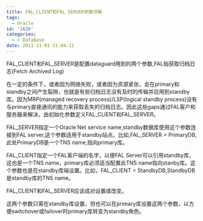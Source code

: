 ```yaml
---
title: FAL_CLIENT和FAL_SERVER参数详解
tags:
  - Oracle
id: '1626'
categories:
  - - Database
date: 2011-11-01 21:04:11
---
```


FAL_CLIENT和FAL_SERVER是配置dataguard用到的两个参数,FAL指获取归档日志(Fetch Archived Log)
<!-- more -->
在一定的条件下，或者因为网络失败，或者因为资源紧张，会在primary和standby之间产生裂隙，也就是有些归档日志没有及时的传输并应用到standby库。因为MRP(managed recovery process)/LSP(logical standby process)没有与primary直接通讯的能力来获取丢失的归档日志。因此这些gaps通过FAL客户和服务器来解决，由初始化参数定义FAL_CLIENT和FAL_SERVER。

FAL_SERVER指定一个Oracle Net service name,standby数据库使用这个参数连接到FAL server,这个参数适用于standby站点。比如,FAL_SERVER = PrimaryDB,此处PrimaryDB是一个TNS name,指向primary库。

FAL_CLIENT指定一个FAL客户端的名字，以便FAL Server可以引用standby库，这也是一个TNS name，primary库必须适当配置此TNS name指向stanby库。这个参数也是在standby库端设置。比如，FAL_CLIENT = StandbyDB,StandbyDB是standby库的TNS name。

FAL_CLIENT和FAL_SERVER应该成对设置或改变。

这两个参数只需在standby库设置，但也可以在primary库设置这两个参数，以方便switchover或failover时primary库转变为standby角色。